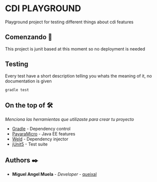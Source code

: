 # CDI PLAYGROUND

Playground project for testing different things about cdi features

## Comenzando 🚀

This project is junit based at this moment so no deployment is needed

## Testing

Every test have a short description telling you whats the meaning of it, no documentation is given

```
gradle test
```

## On the top of 🛠️

_Menciona las herramientas que utilizaste para crear tu proyecto_

* [Gradle]() - Dependency control
* [PayaraMicro]() - Java EE features
* [Weld]() - Dependency injector
* [jUnit5]() - Test suite

## Authors ✒️

* **Miguel Angel Muela** - *Developer* - [queixal](https://github.com/queixal)